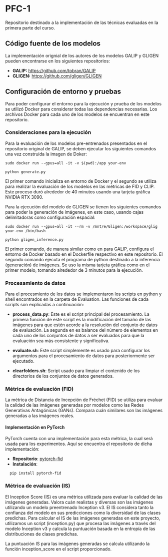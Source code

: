 # PFC-1
Repositorio destinado a la implementación de las técnicas evaluadas en la primera parte del curso. 
## Código fuente de los modelos
La implementación orignial de los autores de los modelos GALIP y GLIGEN pueden encontrarse en los siguientes repositorios:
- **GALIP:** https://github.com/tobran/GALIP
- **GLIGEN:** https://github.com/gligen/GLIGEN
## Configuración de entorno y pruebas
Para poder configurar el entorno para la ejecución y prueba de los modelos se utilizó Docker para considerar todas las dependencias necesarias. Los archivos Docker para cada uno de los modelos se encuentran en este repositorio.
### Consideraciones para la ejecución
Para la evaluación de los modelos pre-entrenados presentados en el repositorio original de GALIP, se deben ejecutar los siguientes comandos una vez construida la imagen de Doker:
```
sudo docker run --gpus=all -it -v $(pwd):/app your-env
```
```
python generate.py
```
El primer comando inicializa en entorno de Docker y el segundo se utiliza para realizar la evaluación de los modelos en las métricas de FID y CLIP. Este proceso duró alrededor de 40 minutos usando una tarjeta gráfica NVIDIA RTX 3090.

Para la ejecución del modelo de GLIGEN se tienen los siguientes comandos para poder la generación de imágenes, en este caso, usando cajas delimitadoras como configuración espacial:
```
sudo docker run --gpus=all -it --rm -v /mnt/e/Gligen:/workspace/glig your-env /bin/bash
```
```
python gligen_inference.py
```
El primer comando, de manera similar como en para GALIP, configura el entorno de Docker basado en el Dockerfile respectivo en este repositorio. El segundo comando ejecuta el programa de python destinado a la inferencia (generación) de imágenes. Se uso la misma tarjeta gráfica como en el primer modelo, tomando alrededor de 3 minutos para la ejecución.

### Procesamiento de datos

Para el procesmiento de los datos se implementaron los scripts en python y shell encontrados en la carpeta de Evaluation. Las funciones de cada scripts son explicadas a continuación:

- **process_data.py**: Este es el script principal del procesamiento. La primera función de este script es la modificación del tamaño de las imágenes para que estén acorde a la resolución del conjunto de datos de evaluación. La segunda en es balance del número de elementos en cada uno de los conjuntos de datos a ser evaluados para que la evaluación sea más consistente y significativa.

- **evaluate.sh**: Este script simplemente es usado para configurar los argumentos para el procesamiento de datos para posteriormente ser ejecutado.

- **clearfolders.sh**: Script usado para limpiar el contenido de los directorios de los conjuntos de datos generados.

### Métrica de evaluación (FID)

La métrica de Distancia de Incepción de Fréchet (FID) se utiliza para evaluar la calidad de las imágenes generadas por modelos como las Redes Generativas Antagónicas (GANs). Compara cuán similares son las imágenes generadas a las imágenes reales.

#### Implementación en PyTorch

PyTorch cuenta con una implementación para esta métrica, la cual será usada para los experimentos. Aquí se encuentra el repositorio de dicha implementación:

- **Repositorio**: [pytorch-fid](https://github.com/mseitzer/pytorch-fid)
- **Instalación**:

```sh
  pip install pytorch-fid
```

### Métrica de evaluación (IS)

El Inception Score (IS) es una métrica utilizada para evaluar la calidad de las imágenes generadas. Valora cuán realistas y diversas son las imágenes utilizando un modelo preentrenado Inception v3. El IS considera tanto la confianza del modelo en sus predicciones como la diversidad de las clases predichas. Para calcular el IS de las imágenes generadas en este proyecto, utilizamos un script (inception.py) que procesa las imágenes a través del modelo Inception v3 y calcula la puntuación basada en la entropía de las distribuciones de clases predichas.

La puntuación IS para las imágenes generadas se calcula utilizando la función inception_score en el script proporcionado.
